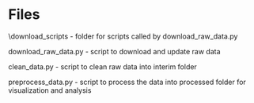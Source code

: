 # Files

\download_scripts - folder for scripts called by download_raw_data.py

download_raw_data.py - script to download and update raw data  

clean_data.py - script to clean raw data into interim folder

preprocess_data.py - script to process the data into processed folder for visualization and analysis

